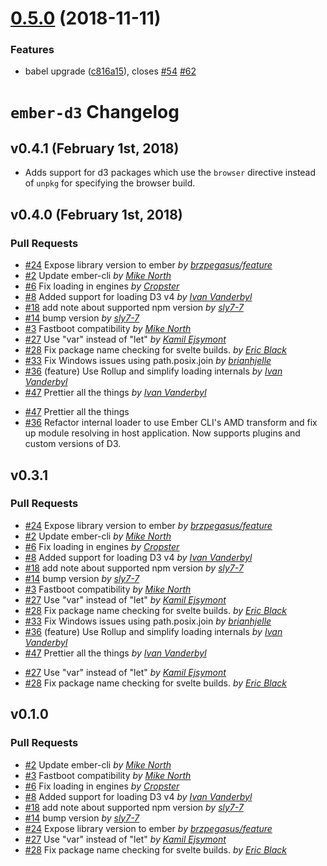 # [0.5.0](https://github.com/ivanvanderbyl/ember-d3/compare/v0.4.4...v0.5.0) (2018-11-11)


### Features

* babel upgrade ([c816a15](https://github.com/ivanvanderbyl/ember-d3/commit/c816a15)), closes [#54](https://github.com/ivanvanderbyl/ember-d3/issues/54) [#62](https://github.com/ivanvanderbyl/ember-d3/issues/62)

# `ember-d3` Changelog

## v0.4.1 (February 1st, 2018)

* Adds support for d3 packages which use the `browser` directive instead of `unpkg` for specifying the browser build.

## v0.4.0 (February 1st, 2018)

### Pull Requests

* [#24](https://github.com/ivanvanderbyl/ember-d3/pull/24) Expose library version to ember _by [brzpegasus/feature](https://github.com/brzpegasus/feature)_
* [#2](https://github.com/ivanvanderbyl/ember-d3/pull/2) Update ember-cli _by [Mike North](https://github.com/mike-north)_
* [#6](https://github.com/ivanvanderbyl/ember-d3/pull/6) Fix loading in engines _by [Cropster](https://github.com/Cropster)_
* [#8](https://github.com/ivanvanderbyl/ember-d3/pull/8) Added support for loading D3 v4 _by [Ivan Vanderbyl](https://github.com/ivanvanderbyl)_
* [#18](https://github.com/ivanvanderbyl/ember-d3/pull/18) add note about supported npm version _by [sly7-7](https://github.com/sly7-7)_
* [#14](https://github.com/ivanvanderbyl/ember-d3/pull/14) bump version _by [sly7-7](https://github.com/sly7-7)_
* [#3](https://github.com/ivanvanderbyl/ember-d3/pull/3) Fastboot compatibility _by [Mike North](https://github.com/mike-north)_
* [#27](https://github.com/ivanvanderbyl/ember-d3/pull/27) Use "var" instead of "let" _by [Kamil Ejsymont](https://github.com/netes)_
* [#28](https://github.com/ivanvanderbyl/ember-d3/pull/28) Fix package name checking for svelte builds. _by [Eric Black](https://github.com/eablack)_
* [#33](https://github.com/ivanvanderbyl/ember-d3/pull/33) Fix Windows issues using path.posix.join _by [brianhjelle](https://github.com/brianhjelle)_
* [#36](https://github.com/ivanvanderbyl/ember-d3/pull/36) (feature) Use Rollup and simplify loading internals _by [Ivan Vanderbyl](https://github.com/ivanvanderbyl/feature)_
* [#47](https://github.com/ivanvanderbyl/ember-d3/pull/47) Prettier all the things _by [Ivan Vanderbyl](https://github.com/ivanvanderbyl/feature)_

- [#47](https://github.com/ivanvanderbyl/ember-d3/pull/47) Prettier all the things
- [#36](https://github.com/ivanvanderbyl/ember-d3/pull/36) Refactor internal loader to use Ember CLI's AMD transform and fix up module resolving in host application. Now supports plugins and custom versions of D3.

## v0.3.1

### Pull Requests

* [#24](https://github.com/ivanvanderbyl/ember-d3/pull/24) Expose library version to ember _by [brzpegasus/feature](https://github.com/brzpegasus/feature)_
* [#2](https://github.com/ivanvanderbyl/ember-d3/pull/2) Update ember-cli _by [Mike North](https://github.com/mike-north)_
* [#6](https://github.com/ivanvanderbyl/ember-d3/pull/6) Fix loading in engines _by [Cropster](https://github.com/Cropster)_
* [#8](https://github.com/ivanvanderbyl/ember-d3/pull/8) Added support for loading D3 v4 _by [Ivan Vanderbyl](https://github.com/ivanvanderbyl)_
* [#18](https://github.com/ivanvanderbyl/ember-d3/pull/18) add note about supported npm version _by [sly7-7](https://github.com/sly7-7)_
* [#14](https://github.com/ivanvanderbyl/ember-d3/pull/14) bump version _by [sly7-7](https://github.com/sly7-7)_
* [#3](https://github.com/ivanvanderbyl/ember-d3/pull/3) Fastboot compatibility _by [Mike North](https://github.com/mike-north)_
* [#27](https://github.com/ivanvanderbyl/ember-d3/pull/27) Use "var" instead of "let" _by [Kamil Ejsymont](https://github.com/netes)_
* [#28](https://github.com/ivanvanderbyl/ember-d3/pull/28) Fix package name checking for svelte builds. _by [Eric Black](https://github.com/eablack)_
* [#33](https://github.com/ivanvanderbyl/ember-d3/pull/33) Fix Windows issues using path.posix.join _by [brianhjelle](https://github.com/brianhjelle)_
* [#36](https://github.com/ivanvanderbyl/ember-d3/pull/36) (feature) Use Rollup and simplify loading internals _by [Ivan Vanderbyl](https://github.com/ivanvanderbyl/feature)_
* [#47](https://github.com/ivanvanderbyl/ember-d3/pull/47) Prettier all the things _by [Ivan Vanderbyl](https://github.com/ivanvanderbyl/feature)_

- [#27](https://github.com/brzpegasus/ember-d3/pull/27) Use "var" instead of "let" _by [Kamil Ejsymont](https://github.com/netes)_
- [#28](https://github.com/brzpegasus/ember-d3/pull/28) Fix package name checking for svelte builds. _by [Eric Black](https://github.com/eablack)_

## v0.1.0

### Pull Requests

* [#2](https://github.com/brzpegasus/ember-d3/pull/2) Update ember-cli _by [Mike North](https://github.com/mike-north)_
* [#3](https://github.com/brzpegasus/ember-d3/pull/3) Fastboot compatibility _by [Mike North](https://github.com/mike-north)_
* [#6](https://github.com/brzpegasus/ember-d3/pull/6) Fix loading in engines _by [Cropster](https://github.com/Cropster)_
* [#8](https://github.com/brzpegasus/ember-d3/pull/8) Added support for loading D3 v4 _by [Ivan Vanderbyl](https://github.com/ivanvanderbyl)_
* [#18](https://github.com/brzpegasus/ember-d3/pull/18) add note about supported npm version _by [sly7-7](https://github.com/sly7-7)_
* [#14](https://github.com/brzpegasus/ember-d3/pull/14) bump version _by [sly7-7](https://github.com/sly7-7)_
* [#24](https://github.com/brzpegasus/ember-d3/pull/24) Expose library version to ember _by [brzpegasus/feature](https://github.com/brzpegasus/feature)_
* [#27](https://github.com/brzpegasus/ember-d3/pull/27) Use "var" instead of "let" _by [Kamil Ejsymont](https://github.com/netes)_
* [#28](https://github.com/brzpegasus/ember-d3/pull/28) Fix package name checking for svelte builds. _by [Eric Black](https://github.com/eablack)_
